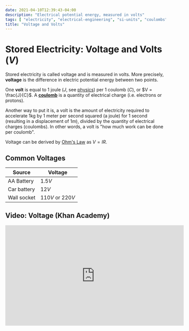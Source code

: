 ```yaml
---
date: 2021-04-10T12:39:43-04:00
description: "Electrical potential energy, measured in volts"
tags: [ "electricity", "electrical-engineering", "si-units", "coulombs" ]
title: "Voltage and Volts"
---
```


# Stored Electricity: Voltage and Volts ($V$)

Stored electricity is called voltage and is measured in volts. More precisely, **voltage** is the difference in electric potential energy between two points.

One **volt** is equal to 1 joule ($J$, see [physics](physics.md)) per 1 coulomb ($C$), or $V = \frac{J}{C}$. A [**coulomb**](coulombs.md) is a quantity of electrical charge (i.e. electrons or protons).

Another way to put it is, a volt is the amount of electricity required to accelerate 1kg by 1 meter per second squared (a joule) for 1 second (resulting in a displacement of $1m$), divided by the quantity of electrical charges (coulombs). In other words, a volt is "how much work can be done per coulomb".

Voltage can be derived by [Ohm's Law](ohms-law.md) as $V = IR$.

## Common Voltages

| Source      | Voltage          |
| ----------- | ---------------- |
| AA Battery  | $1.5V$           |
| Car battery | $12V$            |
| Wall socket | $110V$ or $220V$ |

## Video: Voltage (Khan Academy)

<iframe width="560" height="315" src="https://www.youtube.com/embed/k9SwNST1eW0" title="YouTube video player" frameborder="0" allow="accelerometer; autoplay; clipboard-write; encrypted-media; gyroscope; picture-in-picture" allowfullscreen></iframe>

